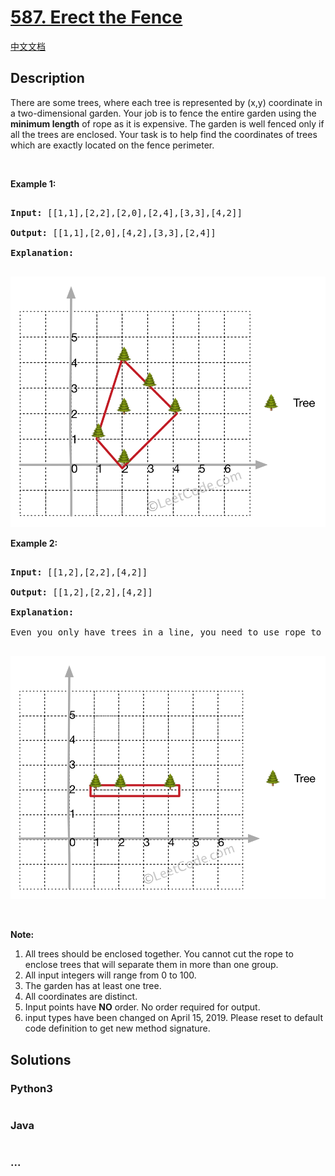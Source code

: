 # [587. Erect the Fence](https://leetcode.com/problems/erect-the-fence)

[中文文档](/solution/0500-0599/0587.Erect%20the%20Fence/README.md)

## Description

<p>There are some trees, where each tree is represented by (x,y) coordinate in a two-dimensional garden. Your job is to fence the entire garden using the <b>minimum length</b> of rope as it is expensive. The garden is well fenced only if all the trees are enclosed. Your task is to help find the coordinates of trees which are exactly located on the fence perimeter.</p>

<p>&nbsp;</p>

<p><b>Example 1:</b></p>

<pre>

<b>Input:</b> [[1,1],[2,2],[2,0],[2,4],[3,3],[4,2]]

<b>Output:</b> [[1,1],[2,0],[4,2],[3,3],[2,4]]

<b>Explanation:</b>

</pre>

![](./images/erect_the_fence_1.png)

<p><b>Example 2:</b></p>

<pre>

<b>Input:</b> [[1,2],[2,2],[4,2]]

<b>Output:</b> [[1,2],[2,2],[4,2]]

<b>Explanation:</b>

Even you only have trees in a line, you need to use rope to enclose them. 

</pre>

![](./images/erect_the_fence_2.png)

<p>&nbsp;</p>

<p><strong>Note:</strong></p>

<ol>
	<li>All trees should be enclosed together. You cannot cut the rope to enclose trees that will separate them in more than one group.</li>
	<li>All input integers will range from 0 to 100.</li>
	<li>The garden has at least one tree.</li>
	<li>All coordinates are distinct.</li>
	<li>Input points have <b>NO</b> order. No order required for output.</li>
	<li>input types have been changed on April 15, 2019. Please reset to default code definition to get new method signature.</li>
</ol>

## Solutions

<!-- tabs:start -->

### **Python3**

```python

```

### **Java**

```java

```

### **...**

```

```

<!-- tabs:end -->
